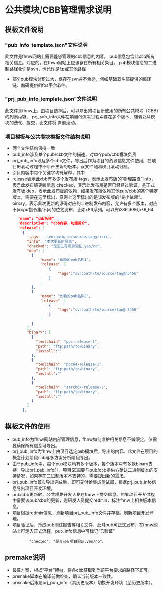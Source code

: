 # 公共模块/CBB管理需求说明

## 模板文件说明
### "pub_info_template.json"文件说明

此文件是fhnw网站上需要能够管理的cbb信息的内容。
pub信息包含此cbb所有相关信息。对应的，在fhwn网站上应该存在所有相关条目。
pub模块信息的二进制路径允许是svn，也允许是ftp或其他路径
* 部分pub模块体积过大，保存在svn并不合适，例如基础软件部提供的编译链、南研提供的fos平台软件。

### "prj_pub_info_template.json"文件说明
此文件是fhnw上，由项目选择后，可以导出的项目所使用的所有公共模块（CBB）的列表内容。
prj_pub_info文件在项目的演进过程中存在多个版本，随着公共模块的迭代、提交，此文件将
向前滚动。

### 项目模板与公共模块模板文件结构说明
* 两个文件结构保持一致
* pub_info涉及单个pub/cbb文件的描述，对单个pub/cbb模块负责
* prj_pub_info涉及多个cbb文件，导出后作为项目的资源信息文件使用，在项目的滚动过程中不断产生新的版本。该文件随着项目滚动归档。
* 引用内容中每个关键字均有解释，其中
* release表示此cbb有多少个发布版
	tags，表示此发布版的“物理路径”
	info，表示此发布版更新信息
	checked，表示此发布版是否已经经过验证，是正式发布版
	dep，表示此发布版的依赖，如果发布版依赖其他pub/cbb的某个特定版本，需要在这里标出，原则上这里标出的是该发布版的“最小依赖”。
	binary，表示此次更新的源码对应的二进制发布内容，允许有多个版本，对应不同cpu指令集/不同的位宽发布，比如x86系列，可以有i386,i686,x86_64
  

```json
      "name": "cbb名称",
      "description": "cbb内容，功能简介",
      "release": [
        {
          "tags": "svn:path/to/source/tag@r1111",
          "info": "本次更新的信息",
          "checked": "是否已有项目验证,yes/no",
          "dep": [
            {
                "name": "依赖的pub名称1",
                "release": [
                    {
                        "tags":"svn:path/to/source/tag@r3456"
                    }
                ]
            },
            {
                "name": "依赖的pub名称2",
                "release": [
                    {
                        "tags":"svn:path/to/source/tag@r3456"
                    }
                ]
            }
          ],
          "binary": [
            {
              "toolchain": "ppc-release-1",
              "path": "ftp:path/to/binary",
              "install":""
            },
            {
              "toolchain": "ppc64-release-1",
              "path": "ftp:path/to/binary",
              "install":""
            },
            {
              "toolchain": "aarch64-release-1",
              "path": "ftp:path/to/binary",
              "install":""
            }
          ]
        },

```

## 模板文件的使用
* pub_info为fhnw网站内部管理信息，fhnw如何维护相关信息不做限定，仅需要确保所有信息可导出。
* prj_pub_info为fhnw上由项目选定pub模块后，导出的内容。此文件在项目的概念计划阶段cbb与多方案分析阶段导出。
* 由于pub_info中，每个pub模块均有多个版本，每个版本中有多款binary支持，导出prj_pub_info时，项目SE需要与pub/cbb提供方确认二进制版本的支持情况，如果存在二进制版本不支持的，需要提出新的需求。
* prj_pub_info首次导出完成后，即可交付给集成测试部，根据prj_pub_info信息导出项目开发环境。
* pub/cbb更新时，公共模块开发人员在fhnw上提交信息。如果项目开发过程中需要该pub/cbb的更新，则研发人员提交redmin，标注fhnw上相关版本信息。
* 项目根据redmin信息，刷新项目prj_pub_info文件并存档，刷新项目开发环境。
* 项目验证后，形成pub测试报告等相关文件，此时pub可正式发布，在fhnw网站上可走入正式流程，pub_info信息中可标记“已验证”
```
           "checked": "是否已有项目验证,yes/no",
```

## premake说明
* 最简方案，根据“平台”架构，将各cbb获取到当前平台要求的路径下即可。
* premake脚本在编译前做检查，确认当前版本一致性。
* premake后跟随prj_pub_info（其历史版本）切换开发环境（至历史版本）。

